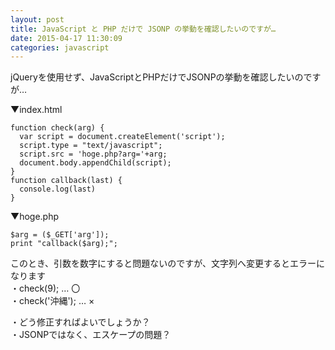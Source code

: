 ```yaml
---
layout: post
title: JavaScript と PHP だけで JSONP の挙動を確認したいのですが…
date: 2015-04-17 11:30:09
categories: javascript
---
```

<p>jQueryを使用せず、JavaScriptとPHPだけでJSONPの挙動を確認したいのですが…</p>

<p>▼index.html</p>

```
function check(arg) {
  var script = document.createElement('script');
  script.type = "text/javascript"; 
  script.src = 'hoge.php?arg='+arg;
  document.body.appendChild(script);
}
function callback(last) {
  console.log(last)
}
```

<p>▼hoge.php</p>

```
$arg = ($_GET['arg']);
print "callback($arg);";
```

<p>このとき、引数を数字にすると問題ないのですが、文字列へ変更するとエラーになります<br>
・check(9); … 〇<br>
・check('沖縄'); … ×</p>

<p>・どう修正すればよいでしょうか？<br>
・JSONPではなく、エスケープの問題？</p>
